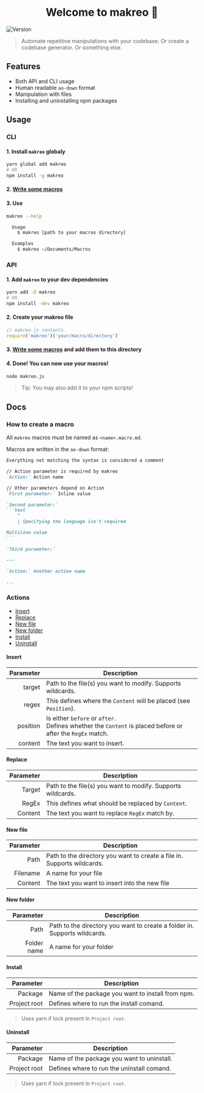 <h1 align="center">Welcome to makreo 👋</h1>
<p>
  <img alt="Version" src="https://img.shields.io/badge/version-1.0.0-blue.svg?cacheSeconds=2592000" />
</p>

> Automate repetitive manipulations with your codebase. Or create a codebase generator. Or something else.

## Features
- Both API and CLI usage
- Human readable `ao-down` format
- Manipulation with files
- Installing and uninstalling npm packages

## Usage

### CLI
#### 1. Install `makreo` globaly
```sh
yarn global add makreo
# OR
npm install -g makreo
```

#### 2. [Write some macros](#how-to-create-a-macro)
#### 3. Use
```sh
makreo --help

  Usage
    $ makreo [path to your macros directory]

  Examples
    $ makreo ~/Documents/Macros
```

### API

#### 1. Add `makreo` to your dev dependencies 
```sh
yarn add -D makreo
# OR
npm install -dev makreo
```

#### 2. Create your makreo file
```js
// makreo.js contents
require('makreo')('your/macro/directory')
```

#### 3. [Write some macros](#How-to-create-a-macro) and add them to this directory

#### 4. Done! You can now use your macros!
```sh
node makreo.js
```

> Tip: You may also add it to your npm scripts!

## Docs

### How to create a macro
All `makreo` macros must be named as `<name>.macro.md`.

Macros are written in the `ao-down` format:

```md
Everything not matching the syntax is considered a comment

// Action parameter is required by makreo
`Action:` Action name

// Other parameters depend on Action
`First parameter:` Inline value

`Second parameter:`
```text
    ^
    | Specifying the language isn't required

Multiline value
```​

`Third parameter:` 

---

`Action:` Another action name

...

```

### Actions
- [Insert](#insert)
- [Replace](#replace)
- [New file](#new-file)
- [New folder](#new-folder)
- [Install](#install)
- [Uninstall](#uninstall)

#### Insert
| Parameter | Description                                                                |
| --------: | -------------------------------------------------------------------------- |
|    target | Path to the file(s) you want to modify. Supports wildcards.                |
|     regex | This defines where the `Content` will be placed (see `Position`).          |
|  position | Is either `before` or `after`. <br> Defines whether the `Content` is placed before or after the `RegEx` match. |
|   content | The text you want to insert.                                               |

#### Replace
| Parameter | Description                                                 |
| --------: | ----------------------------------------------------------- |
|    Target | Path to the file(s) you want to modify. Supports wildcards. |
|     RegEx | This defines what should be replaced by `Content`.          |
|   Content | The text you want to replace `RegEx` match by.              |

#### New file
| Parameter | Description                                                             |
| --------: | ----------------------------------------------------------------------- |
|      Path | Path to the directory you want to create a file in. Supports wildcards. |
|  Filename | A name for your file                                                    |
|   Content | The text you want to insert into the new file                           |

#### New folder
|   Parameter | Description                                                               |
| ----------: | ------------------------------------------------------------------------- |
|        Path | Path to the directory you want to create a folder in. Supports wildcards. |
| Folder name | A name for your folder                                                    |

#### Install
|    Parameter | Description                                       |
| -----------: | ------------------------------------------------- |
|      Package | Name of the package you want to install from npm. |
| Project root | Defines where to run the install comand.          |
>Uses yarn if lock present in `Project root`.

#### Uninstall
|    Parameter | Description                                |
| -----------: | ------------------------------------------ |
|      Package | Name of the package you want to uninstall. |
| Project root | Defines where to run the uninstall comand. |
>Uses yarn if lock present in `Project root`.
